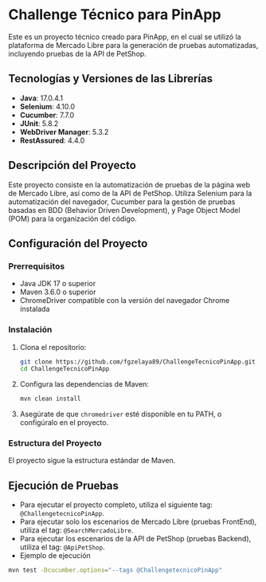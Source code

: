 # Challenge Técnico para PinApp

Este es un proyecto técnico creado para PinApp, en el cual se utilizó la plataforma de Mercado Libre para la generación de pruebas automatizadas, incluyendo pruebas de la API de PetShop.

## Tecnologías y Versiones de las Librerías

- **Java**: 17.0.4.1
- **Selenium**: 4.10.0
- **Cucumber**: 7.7.0
- **JUnit**: 5.8.2
- **WebDriver Manager**: 5.3.2
- **RestAssured**: 4.4.0

## Descripción del Proyecto

Este proyecto consiste en la automatización de pruebas de la página web de Mercado Libre, así como de la API de PetShop. Utiliza Selenium para la automatización del navegador, Cucumber para la gestión de pruebas basadas en BDD (Behavior Driven Development), y Page Object Model (POM) para la organización del código.

## Configuración del Proyecto

### Prerrequisitos

- Java JDK 17 o superior
- Maven 3.6.0 o superior
- ChromeDriver compatible con la versión del navegador Chrome instalada

### Instalación

1. Clona el repositorio:
    ```sh
    git clone https://github.com/fgzelaya89/ChallengeTecnicoPinApp.git
    cd ChallengeTecnicoPinApp
    ```

2. Configura las dependencias de Maven:
    ```sh
    mvn clean install
    ```

3. Asegúrate de que `chromedriver` esté disponible en tu PATH, o configúralo en el proyecto.

### Estructura del Proyecto

El proyecto sigue la estructura estándar de Maven.

## Ejecución de Pruebas

- Para ejecutar el proyecto completo, utiliza el siguiente tag: `@ChallengetecnicoPinApp`.
- Para ejecutar solo los escenarios de Mercado Libre (pruebas FrontEnd), utiliza el tag: `@SearchMercadoLibre`.
- Para ejecutar los escenarios de la API de PetShop (pruebas Backend), utiliza el tag: `@ApiPetShop`.
- Ejemplo de ejecución
```sh
mvn test -Dcucumber.options="--tags @ChallengetecnicoPinApp"